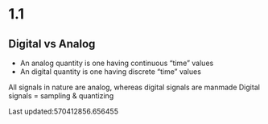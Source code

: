 # 1.1
## Digital vs Analog
- An analog quantity is one having continuous “time” values
- An digital quantity is one having discrete “time” values

All signals in nature are analog, whereas digital signals are manmade
Digital signals = sampling & quantizing



Last updated:570412856.656455